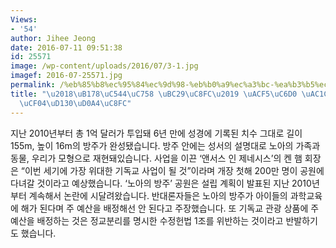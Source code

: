 ```yaml
---
Views:
- '54'
author: Jihee Jeong
date: 2016-07-11 09:51:38
id: 25571
image: /wp-content/uploads/2016/07/3-1.jpg
imagef: 2016-07-25571.jpg
permalink: /%eb%85%b8%ec%95%84%ec%9d%98-%eb%b0%a9%ec%a3%bc-%ea%b3%b5%ec%9b%90-%ea%b0%9c%ec%9e%a5%ec%bc%84%ed%84%b0%ed%82%a4%ec%a3%bc/
title: "\u2018\uB178\uC544\uC758 \uBC29\uC8FC\u2019 \uACF5\uC6D0 \uAC1C\uC7A5\u2026\
  \uCF04\uD130\uD0A4\uC8FC"
---
```


지난 2010년부터 총 1억 달러가 투입돼 6년 만에 성경에 기록된 치수 그대로 길이 155m, 높이 16m의 방주가 완성됐습니다. 방주 안에는 성서의 설명대로 노아의 가족과 동물, 우리가 모형으로 재현돼있습니다. 사업을 이끈 &#8216;앤서스 인 제네시스&#8217;의 켄 햄 회장은 &#8220;이번 세기에 가장 위대한 기독교 사업이 될 것&#8221;이라며 개장 첫해 200만 명이 공원에 다녀갈 것이라고 예상했습니다. &#8216;노아의 방주&#8217; 공원은 설립 계획이 발표된 지난 2010년부터 계속해서 논란에 시달려왔습니다. 반대론자들은 노아의 방주가 아이들의 과학교육에 해가 된다며 주 예산을 배정해선 안 된다고 주장했습니다. 또 기독교 관광 상품에 주 예산을 배정하는 것은 정교분리를 명시한 수정헌법 1조를 위반하는 것이라고 반발하기도 했습니다.